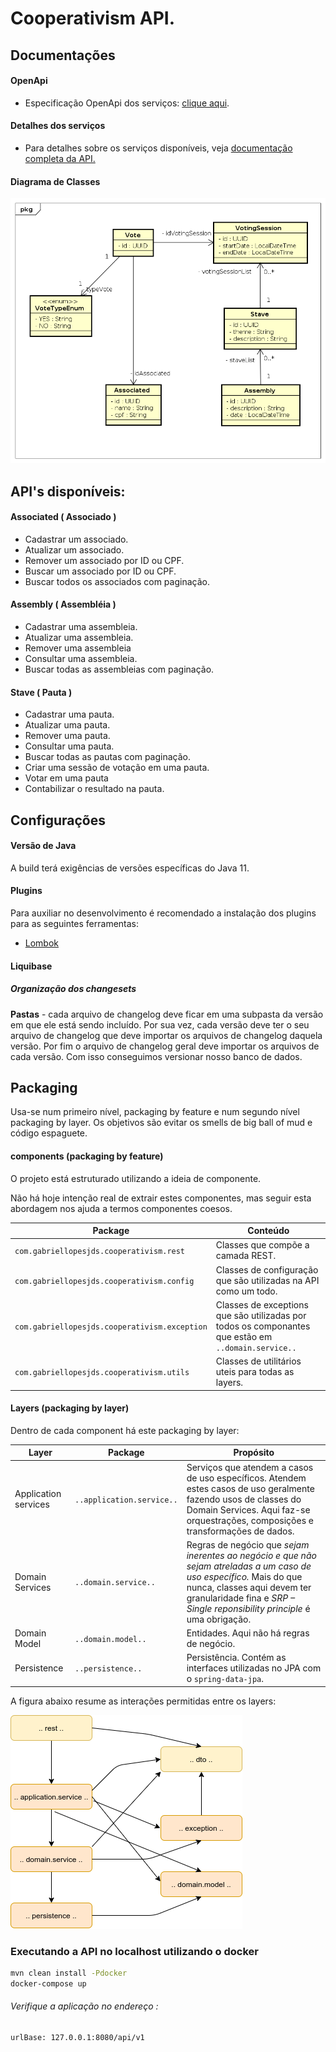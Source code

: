 # Cooperativism API.

## Documentações

#### OpenApi
+ Especificação OpenApi dos serviços: [clique aqui](src/main/resources/openapi/spec.yaml).

#### Detalhes dos serviços
+ Para detalhes sobre os serviços disponíveis, veja  [documentação completa da API.](src/main/resources/openapi/documentationV100.html)

#### Diagrama de Classes
![class diagram](others/doc/classDiagram.png)

## API's disponíveis:

#### Associated ( Associado )
+ Cadastrar um associado.
+ Atualizar um associado.
+ Remover um associado por ID ou CPF.
+ Buscar um associado por ID ou CPF.
+ Buscar todos os associados com paginação.

#### Assembly ( Assembléia )
+ Cadastrar uma assembleia.
+ Atualizar uma assembleia.
+ Remover uma assembleia
+ Consultar uma assembleia.
+ Buscar todas as assembleias com paginação.

#### Stave ( Pauta )
+ Cadastrar uma pauta.
+ Atualizar uma pauta.
+ Remover uma pauta.
+ Consultar uma pauta.
+ Buscar todas as pautas com paginação.
+ Criar uma sessão de votação em uma pauta.
+ Votar em uma pauta
+ Contabilizar o resultado na pauta.

## Configurações

#### Versão de Java
A build terá exigências de versões específicas do Java 11.

#### Plugins
Para auxiliar no desenvolvimento é recomendado a instalação dos plugins para as seguintes ferramentas:
* [Lombok](https://projectlombok.org)

#### Liquibase

##### Organização dos changesets

**Pastas** - cada arquivo de changelog deve ficar em uma subpasta da versão em que ele está sendo incluído. Por sua vez, cada versão deve ter o seu arquivo de changelog que deve importar os arquivos de changelog daquela versão. Por fim o arquivo de changelog geral deve importar os arquivos de cada versão. Com isso conseguimos versionar nosso banco de dados.


## Packaging
Usa-se num primeiro nível, packaging by feature e num segundo nível packaging by layer.
Os objetivos são evitar os smells de big ball of mud e código espaguete.

#### components (packaging by feature)
O projeto está estruturado utilizando a ideia de componente.

Não há hoje intenção real de extrair estes componentes, mas seguir esta abordagem nos ajuda a termos componentes coesos.

|Package|Conteúdo  |
|-------|----------|
|`com.gabriellopesjds.cooperativism.rest`|Classes que compõe a camada REST.  |
|`com.gabriellopesjds.cooperativism.config`|Classes de configuração que são utilizadas na API como um todo.|
|`com.gabriellopesjds.cooperativism.exception`|Classes de exceptions que são utilizadas por todos os componantes que estão em `..domain.service..`|
|`com.gabriellopesjds.cooperativism.utils`|Classes de utilitários uteis para todas as layers.|


#### Layers (packaging by layer)
Dentro de cada component há este packaging by layer:

|Layer|Package|Propósito  |
|-----|-------|-----------|
|Application services|`..application.service..`  | Serviços que atendem a casos de uso específicos. Atendem estes casos de uso geralmente fazendo usos de classes do Domain Services. Aqui faz-se orquestrações, composições e transformações de dados.|
|Domain Services|`..domain.service..`  | Regras de negócio que *sejam inerentes ao negócio e que não sejam atreladas a um caso de uso específico.* Mais do que nunca, classes aqui devem ter granularidade fina e *SRP – Single reponsibility principle* é uma obrigação. |
|Domain Model |`..domain.model..`| Entidades. Aqui não há regras de negócio.  |
|Persistence |`..persistence..`  | Persistência. Contém as interfaces utilizadas no JPA com o `spring-data-jpa`.|


A figura abaixo resume as interações permitidas entre os layers:

![layers dependencies](others/doc/layers.png)



### Executando a API no localhost utilizando o docker
```sh
mvn clean install -Pdocker
docker-compose up
```

###### Verifique a aplicação no endereço :

```sh
urlBase: 127.0.0.1:8080/api/v1
```